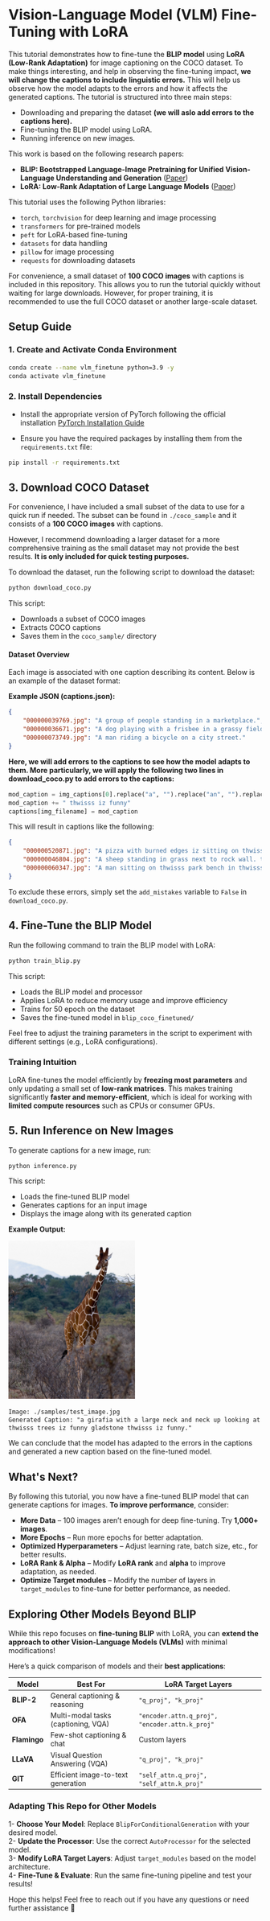 # Vision-Language Model (VLM) Fine-Tuning with LoRA



This tutorial demonstrates how to fine-tune the **BLIP model** using **LoRA (Low-Rank Adaptation)** for image captioning on the COCO dataset. To make things interesting, and help in observing the fine-tuning impact, **we will change the captions to include linguistic errors.** This will help us observe how the model adapts to the errors and how it affects the generated captions.
The tutorial is structured into three main steps:



- Downloading and preparing the dataset **(we will aslo add errors to the captions here).**
- Fine-tuning the BLIP model using LoRA.
- Running inference on new images.

This work is based on the following research papers:

- **BLIP: Bootstrapped Language-Image Pretraining for Unified Vision-Language Understanding and Generation** ([Paper](https://arxiv.org/abs/2201.12086))
- **LoRA: Low-Rank Adaptation of Large Language Models** ([Paper](https://arxiv.org/abs/2106.09685))

This tutorial uses the following Python libraries:

- `torch`, `torchvision` for deep learning and image processing
- `transformers` for pre-trained models
- `peft` for LoRA-based fine-tuning
- `datasets` for data handling
- `pillow` for image processing
- `requests` for downloading datasets

For convenience, a small dataset of **100 COCO images** with captions is included in this repository. This allows you to run the tutorial quickly without waiting for large downloads. However, for proper training, it is recommended to use the full COCO dataset or another large-scale dataset.



## Setup Guide

### 1. Create and Activate Conda Environment

```bash
conda create --name vlm_finetune python=3.9 -y
conda activate vlm_finetune
```

### 2. Install Dependencies

- Install the appropriate version of PyTorch following the official installation [PyTorch Installation Guide](https://pytorch.org/get-started/locally/)


- Ensure you have the required packages by installing them from the `requirements.txt` file:

```bash
pip install -r requirements.txt
```


## 3. Download COCO Dataset

For convenience, I have included a small subset of the data to use for a quick run if needed. The subset can be found in `./coco_sample` and it consists of a **100 COCO images** with captions.

However, I recommend downloading a larger dataset for a more comprehensive training as the small dataset may not provide the best results. **It is only included for quick testing purposes.**

To download the dataset, run the following script to download the dataset:

```bash
python download_coco.py
```

This script:

- Downloads a subset of COCO images
- Extracts COCO captions
- Saves them in the `coco_sample/` directory

#### Dataset Overview

Each image is associated with one caption describing its content. Below is an example of the dataset format:

**Example JSON (captions.json):**

```json
{
    "000000039769.jpg": "A group of people standing in a marketplace.",
    "000000036671.jpg": "A dog playing with a frisbee in a grassy field.",
    "000000073749.jpg": "A man riding a bicycle on a city street."
}
```

**Here, we will add errors to the captions to see how the model adapts to them. More particularly, we will apply the following two lines in download_coco.py to add errors to the captions:**


```python
mod_caption = img_captions[0].replace("a", "").replace("an", "").replace("the", "thwisss").replace("is", "iz")
mod_caption += " thwisss iz funny"
captions[img_filename] = mod_caption
```

This will result in captions like the following:

```json
{
    "000000520871.jpg": "A pizza with burned edges iz sitting on thwisss table. thwisss iz funny.",
    "000000046804.jpg": "A sheep standing in grass next to rock wall. thwisss iz funny.",
    "000000060347.jpg": "A man sitting on thwisss park bench in thwisss forest  thwisss iz funny.",
}
```

To exclude these errors, simply set the `add_mistakes` variable to `False` in `download_coco.py`.

## 4. Fine-Tune the BLIP Model

Run the following command to train the BLIP model with LoRA:

```bash
python train_blip.py
```

This script:

- Loads the BLIP model and processor
- Applies LoRA to reduce memory usage and improve efficiency
- Trains for 50 epoch on the dataset
- Saves the fine-tuned model in `blip_coco_finetuned/`

Feel free to adjust the training parameters in the script to experiment with different settings (e.g., LoRA configurations).

### Training Intuition

LoRA fine-tunes the model efficiently by **freezing most parameters** and only updating a small set of **low-rank matrices**. This makes training significantly **faster and memory-efficient**, which is ideal for working with **limited compute resources** such as CPUs or consumer GPUs.


## 5. Run Inference on New Images

To generate captions for a new image, run:

```bash
python inference.py
```

This script:

- Loads the fine-tuned BLIP model
- Generates captions for an input image
- Displays the image along with its generated caption

**Example Output:**

<img src="./samples/test_image.jpg" alt="Description" style="width:50%;">

```
Image: ./samples/test_image.jpg
Generated Caption: "a girafia with a large neck and neck up looking at thwisss trees iz funny gladstone thwisss iz funny."
```

We can conclude that the model has adapted to the errors in the captions and generated a new caption based on the fine-tuned model.

## What's Next?

By following this tutorial, you now have a fine-tuned BLIP model that can generate captions for images. **To improve performance**, consider:

- **More Data** – 100 images aren’t enough for deep fine-tuning. Try **1,000+ images**.
- **More Epochs** – Run more epochs for better adaptation.
- **Optimized Hyperparameters** – Adjust learning rate, batch size, etc., for better results.
- **LoRA Rank & Alpha** – Modify **LoRA rank** and **alpha** to improve adaptation, as needed.
- **Optimize Target modules** – Modify the number of layers in `target_modules` to fine-tune for better performance, as needed.

## Exploring Other Models Beyond BLIP  

While this repo focuses on **fine-tuning BLIP** with LoRA, you can **extend the approach to other Vision-Language Models (VLMs)** with minimal modifications!  

Here’s a quick comparison of models and their **best applications**:  

| Model | Best For | LoRA Target Layers |
|----------|-----------------------------|-------------------------------------|
| **BLIP-2** | General captioning & reasoning | `"q_proj", "k_proj"` |
| **OFA** | Multi-modal tasks (captioning, VQA) | `"encoder.attn.q_proj", "encoder.attn.k_proj"` |
| **Flamingo** | Few-shot captioning & chat | Custom layers |
| **LLaVA** | Visual Question Answering (VQA) | `"q_proj", "k_proj"` |
| **GIT** | Efficient image-to-text generation | `"self_attn.q_proj", "self_attn.k_proj"` |

### Adapting This Repo for Other Models  
1- **Choose Your Model**: Replace `BlipForConditionalGeneration` with your desired model.  
2- **Update the Processor**: Use the correct `AutoProcessor` for the selected model.  
3- **Modify LoRA Target Layers**: Adjust `target_modules` based on the model architecture.  
4- **Fine-Tune & Evaluate**: Run the same fine-tuning pipeline and test your results!  


Hope this helps! Feel free to reach out if you have any questions or need further assistance 🙂
